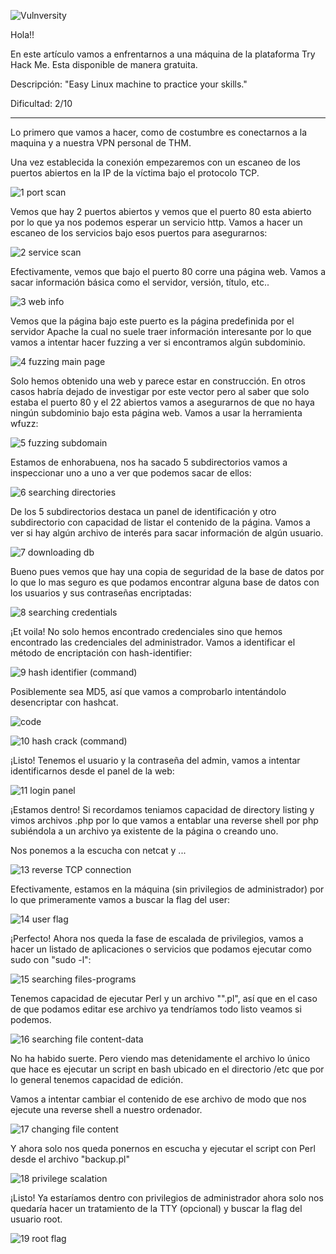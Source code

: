 ![Vulnversity](https://imgur.com/VWmhR9j.png)

Hola!!

En este artículo vamos a enfrentarnos a una máquina de la plataforma Try Hack Me. Esta disponible de manera gratuita.

Descripción: "Easy Linux machine to practice your skills."

Dificultad: 2/10

--------------------------------------------------------

Lo primero que vamos a hacer, como de costumbre es conectarnos a la maquina y a nuestra VPN personal de THM.

Una vez establecida la conexión empezaremos con un escaneo de los puertos abiertos en la IP de la víctima bajo el protocolo TCP.

![1 port scan](https://imgur.com/nWj8NKl.png)

Vemos que hay 2 puertos abiertos y vemos que el puerto 80 esta abierto por lo que ya nos podemos esperar un servicio http. Vamos a hacer un escaneo de los servicios bajo esos puertos para asegurarnos:

![2 service scan](https://imgur.com/rHy7aAS.png)

Efectivamente, vemos que bajo el puerto 80 corre una página web. Vamos a sacar información básica como el servidor, versión, título, etc..

 ![3 web info](https://imgur.com/S4FHe00.png)

Vemos que la página bajo este puerto es la página predefinida por el servidor Apache la cual no suele traer información interesante por lo que vamos a intentar hacer fuzzing a ver si encontramos algún subdominio.

![4 fuzzing main page](https://imgur.com/pqoWRxM.png)

Solo hemos obtenido una web y parece estar en construcción. En otros casos habría dejado de investigar por este vector pero al saber que solo estaba el puerto 80 y el 22 abiertos vamos a asegurarnos de que no haya ningún subdominio bajo esta página web. Vamos a usar la herramienta wfuzz:

![5 fuzzing subdomain](https://imgur.com/IF06atv.png)

Estamos de enhorabuena, nos ha sacado 5 subdirectorios vamos a inspeccionar uno a uno a ver que podemos sacar de ellos:

![6 searching directories](https://imgur.com/Mypjnm1.png)

De los 5 subdirectorios destaca un panel de identificación y otro subdirectorio con capacidad de listar el contenido de la página. Vamos a ver si hay algún archivo de interés para sacar información de algún usuario.

![7 downloading db](https://imgur.com/frZ7s0h.png)

Bueno pues vemos que hay una copia de seguridad de la base de datos por lo que lo mas seguro es que podamos encontrar alguna base de datos con los usuarios y sus contraseñas encriptadas:

![8 searching credentials](https://imgur.com/ioqtERD.png)

¡Et voila! No solo hemos encontrado credenciales sino que hemos encontrado las credenciales del administrador. Vamos a identificar el método de encriptación con hash-identifier:

![9 hash identifier (command)](https://imgur.com/zXGOpS4.png)

Posiblemente sea MD5, así que vamos a comprobarlo intentándolo desencriptar con hashcat.

![code](https://imgur.com/JIOE5Nr)

![10 hash crack (command)](https://imgur.com/QaVG9ro.png)

¡Listo! Tenemos el usuario y la contraseña del admin, vamos a intentar identificarnos desde el panel de la web:

![11 login panel](https://imgur.com/TCfHDUp.png)

¡Estamos dentro! Si recordamos teniamos capacidad de directory listing y vimos archivos .php por lo que vamos a entablar una reverse shell por php subiéndola a un archivo ya existente de la página o creando uno.

Nos ponemos a la escucha con netcat y ...

![13 reverse TCP connection](https://imgur.com/jDTqaRj.png)

Efectivamente, estamos en la máquina (sin privilegios de administrador) por lo que primeramente vamos a buscar la flag del user:

![14 user flag](https://imgur.com/98kGPnz.png)

¡Perfecto! Ahora nos queda la fase de escalada de privilegios, vamos a hacer un listado de aplicaciones o servicios que podamos ejecutar como sudo con "sudo -l":

![15 searching files-programs](https://imgur.com/1kHwfB3.png)

Tenemos capacidad de ejecutar Perl y un archivo "".pl", así que en el caso de que podamos editar ese archivo ya tendríamos todo listo veamos si podemos.

![16 searching file content-data](https://imgur.com/ei6mIzV.png)

No ha habido suerte. Pero viendo mas detenidamente el archivo lo único que hace es ejecutar un script en bash ubicado en el directorio /etc que por lo general tenemos capacidad de edición.

Vamos a intentar cambiar el contenido de ese archivo de modo que nos ejecute una reverse shell a nuestro ordenador.

![17 changing file content](https://imgur.com/JHdrd3D.png)

Y ahora solo nos queda ponernos en escucha y ejecutar el script con Perl desde el archivo "backup.pl"

![18 privilege scalation](https://imgur.com/9Kbj9J7.png)

¡Listo! Ya estaríamos dentro con privilegios de administrador ahora solo nos quedaría hacer un tratamiento de la TTY (opcional) y buscar la flag del usuario root.

![19 root flag](https://imgur.com/bjkkGLc.png)

